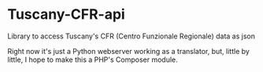 # Tuscany-CFR-api
Library to access Tuscany's CFR (Centro Funzionale Regionale) data as json

Right now it's just a Python webserver working as a translator, but, little by little, I hope to make this a PHP's Composer module.
